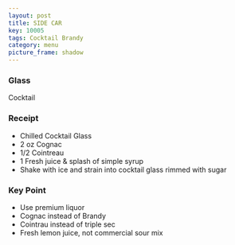 ```yaml
---
layout: post
title: SIDE CAR
key: 10005
tags: Cocktail Brandy
category: menu
picture_frame: shadow
---
```


### Glass

Cocktail

### Receipt

* Chilled Cocktail Glass
* 2 oz Cognac
* 1/2 Cointreau
* 1 Fresh juice & splash of simple syrup
* Shake with ice and strain into cocktail glass rimmed with sugar

### Key Point

* Use premium liquor
* Cognac instead of Brandy
* Cointrau instead of triple sec
* Fresh lemon juice, not commercial sour mix